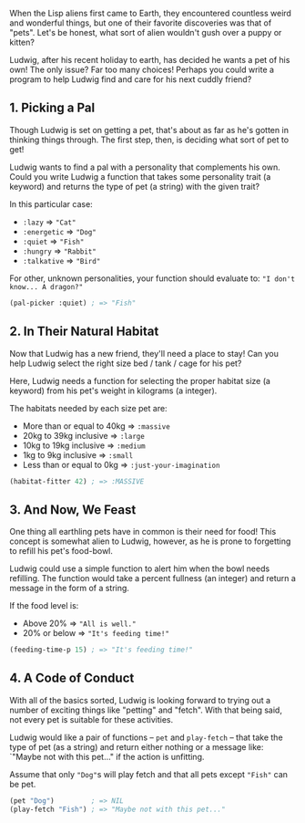 When the Lisp aliens first came to Earth, they encountered countless weird and
wonderful things, but one of their favorite discoveries was that of
"pets". Let's be honest, what sort of alien wouldn't gush over a puppy or
kitten?

Ludwig, after his recent holiday to earth, has decided he wants a pet of his
own! The only issue? Far too many choices! Perhaps you could write a program to
help Ludwig find and care for his next cuddly friend?

## 1. Picking a Pal

Though Ludwig is set on getting a pet, that's about as far as he's gotten in
thinking things through. The first step, then, is deciding what sort of pet to
get!

Ludwig wants to find a pal with a personality that complements his own. Could
you write Ludwig a function that takes some personality trait (a keyword) and
returns the type of pet (a string) with the given trait?

In this particular case:

- `:lazy` ⇒ `"Cat"`
- `:energetic` ⇒ `"Dog"`
- `:quiet` ⇒ `"Fish"`
- `:hungry` ⇒ `"Rabbit"`
- `:talkative` ⇒ `"Bird"`

For other, unknown personalities, your function should evaluate to: `"I don't know... A dragon?"`

```lisp
(pal-picker :quiet) ; => "Fish"
```

## 2. In Their Natural Habitat

Now that Ludwig has a new friend, they'll need a place to stay! Can you help
Ludwig select the right size bed / tank / cage for his pet?

Here, Ludwig needs a function for selecting the proper habitat size (a keyword)
from his pet's weight in kilograms (a integer).

The habitats needed by each size pet are:

- More than or equal to 40kg ⇒ `:massive`
- 20kg to 39kg inclusive ⇒ `:large`
- 10kg to 19kg inclusive ⇒ `:medium`
- 1kg to 9kg inclusive ⇒ `:small`
- Less than or equal to 0kg ⇒ `:just-your-imagination`

```lisp
(habitat-fitter 42) ; => :MASSIVE
```

## 3. And Now, We Feast

One thing all earthling pets have in common is their need for food! This concept
is somewhat alien to Ludwig, however, as he is prone to forgetting to refill his
pet's food-bowl.

Ludwig could use a simple function to alert him when the bowl needs
refilling. The function would take a percent fullness (an integer) and return a
message in the form of a string.

If the food level is:

- Above 20% ⇒ `"All is well."`
- 20% or below ⇒ `"It's feeding time!"`

```lisp
(feeding-time-p 15) ; => "It's feeding time!"
```

## 4. A Code of Conduct

With all of the basics sorted, Ludwig is looking forward to trying out a number
of exciting things like "petting" and "fetch". With that being said, not every
pet is suitable for these activities.

Ludwig would like a pair of functions – `pet` and `play-fetch` – that take the
type of pet (as a string) and return either nothing or a message like: `"Maybe
not with this pet..." if the action is unfitting.

Assume that only `"Dog"`s will play fetch and that all pets except `"Fish"` can
be pet.

```lisp
(pet "Dog")         ; => NIL
(play-fetch "Fish") ; => "Maybe not with this pet..."
```
